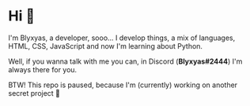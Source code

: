 # Hi 👋
I'm Blyxyas, a developer, sooo... I develop things, a mix of languages, HTML, CSS, JavaScript and now I'm learning about Python.

Well, if you wanna talk with me you can, in Discord (<b>Blyxyas#2444</b>) I'm always there for you.

BTW! This repo is paused, because I'm (currently) working on another secret project 🥸